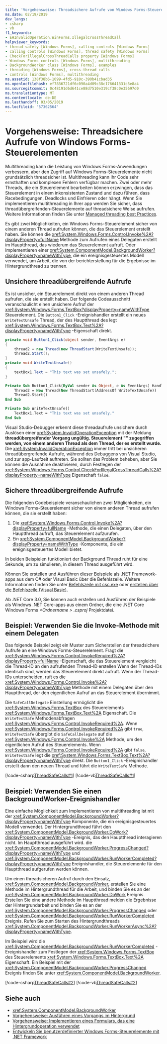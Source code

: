 ```yaml
---
title: 'Vorgehensweise: Threadsichere Aufrufe von Windows Forms-Steuerelementen'
ms.date: 02/19/2019
dev_langs:
- csharp
- vb
f1_keywords:
- EHInvalidOperation.WinForms.IllegalCrossThreadCall
helpviewer_keywords:
- thread safety [Windows Forms], calling controls [Windows Forms]
- calling controls [Windows Forms], thread safety [Windows Forms]
- CheckForIllegalCrossThreadCalls property [Windows Forms]
- Windows Forms controls [Windows Forms], multithreading
- BackgroundWorker class [Windows Forms], examples
- threading [Windows Forms], cross-thread calls
- controls [Windows Forms], multithreading
ms.assetid: 138f38b6-1099-4fd5-910c-390b41cbad35
ms.openlocfilehash: ef7836721df6c090a4d09c38c176641331c3e8a4
ms.sourcegitcommit: 0c48191d6d641ce88d7510e319cf38c0e35697d0
ms.translationtype: MT
ms.contentlocale: de-DE
ms.lasthandoff: 03/05/2019
ms.locfileid: "57362564"
---
```

# <a name="how-to-make-thread-safe-calls-to-windows-forms-controls"></a>Vorgehensweise: Threadsichere Aufrufe von Windows Forms-Steuerelementen

Multithreading kann die Leistung von Windows Forms-Anwendungen verbessern, aber den Zugriff auf Windows Forms-Steuerelemente nicht grundsätzlich threadsicher ist. Multithreading kann Ihr Code sehr ernsthaften und komplexen Fehlern verfügbar machen. Zwei oder mehr Threads, die ein Steuerelement bearbeiten können erzwingen, dass das Steuerelement in einem inkonsistenten Zustand und dazu führen, dass Racebedingungen, Deadlocks und Einfrieren oder hängt. Wenn Sie implementieren multithreading in Ihrer app werden Sie sicher, dass threadübergreifenden-Steuerelemente auf threadsichere Weise aufrufen. Weitere Informationen finden Sie unter [Managed threading best Practices](../../../../docs/standard/threading/managed-threading-best-practices.md). 

Es gibt zwei Möglichkeiten, ein Windows Forms-Steuerelement sicher von einem anderen Thread aufrufen können, die das Steuerelement erstellt haben. Sie können die <xref:System.Windows.Forms.Control.Invoke%2A?displayProperty=fullName> Methode zum Aufrufen eines Delegaten erstellt im Hauptthread, das wiederum das Steuerelement aufruft. Oder Implementieren einer <xref:System.ComponentModel.BackgroundWorker?displayProperty=nameWithType>, die ein ereignisgesteuertes Modell verwendet, um Arbeit, die von der berichterstellung für die Ergebnisse im Hintergrundthread zu trennen. 

## <a name="unsafe-cross-thread-calls"></a>Unsichere threadübergreifende Aufrufe

Es ist unsicher, ein Steuerelement direkt von einem anderen Thread aufrufen, die sie erstellt haben. Der folgende Codeausschnitt veranschaulicht einen unsichere Aufruf der <xref:System.Windows.Forms.TextBox?displayProperty=nameWithType> Steuerelement. Die `Button1_Click` -Ereignishandler erstellt ein neues `WriteTextUnsafe` Thread, der des Hauptthread des legt <xref:System.Windows.Forms.TextBox.Text%2A?displayProperty=nameWithType> -Eigenschaft direkt. 

```csharp
private void Button1_Click(object sender, EventArgs e)
{
    thread2 = new Thread(new ThreadStart(WriteTextUnsafe));
    thread2.Start();
}
private void WriteTextUnsafe()
{
    textBox1.Text = "This text was set unsafely.";
}
```

```vb
Private Sub Button1_Click(ByVal sender As Object, e As EventArgs) Handles Button1.Click
    Thread2 = New Thread(New ThreadStart(AddressOf WriteTextUnsafe))
    Thread2.Start()
End Sub

Private Sub WriteTextUnsafe()
    TextBox1.Text = "This text was set unsafely."
End Sub
```

Visual Studio-Debugger erkennt diese threadaufrufe unsichere durch Auslösen einer <xref:System.InvalidOperationException> mit der Meldung **threadübergreifender Vorgang ungültig. Steuerelement "" zugegriffen werden, von einem anderen Thread als dem Thread, der es erstellt wurde.** Die <xref:System.InvalidOperationException> immer tritt bei unsicheren threadübergreifende Aufrufe, während des Debuggens von Visual Studio, und zur app-Laufzeit auftreten. Sie sollten das Problem beheben, aber Sie können die Ausnahme deaktivieren, durch Festlegen der <xref:System.Windows.Forms.Control.CheckForIllegalCrossThreadCalls%2A?displayProperty=nameWithType> Eigenschaft `false`.

## <a name="safe-cross-thread-calls"></a>Sichere threadübergreifende Aufrufe 

Die folgenden Codebeispiele veranschaulichen zwei Möglichkeiten, ein Windows Forms-Steuerelement sicher von einem anderen Thread aufrufen können, die sie erstellt haben: 
1. Die <xref:System.Windows.Forms.Control.Invoke%2A?displayProperty=fullName> -Methode, die einen Delegaten, über den Hauptthread aufruft, das Steuerelement aufzurufen. 
2. Ein <xref:System.ComponentModel.BackgroundWorker?displayProperty=nameWithType> -Komponente, die ein ereignisgesteuertes Modell bietet. 

In beiden Beispielen funktioniert der Background Thread ruht für eine Sekunde, um zu simulieren, in diesem Thread ausgeführt wird. 

Können Sie erstellen und Ausführen dieser Beispiele als .NET Framework-apps aus dem C# oder Visual Basic über die Befehlszeile. Weitere Informationen finden Sie unter [Befehlszeile mit csc.exe](../../../csharp/language-reference/compiler-options/command-line-building-with-csc-exe.md) oder [erstellen über die Befehlszeile (Visual Basic)](../../../visual-basic/reference/command-line-compiler/building-from-the-command-line.md). 

Ab .NET Core 3.0, Sie können auch erstellen und Ausführen der Beispiele als Windows .NET Core-apps aus einem Ordner, die eine .NET Core Windows Forms  *\<Ordnername > .csproj* Projektdatei. 

## <a name="example-use-the-invoke-method-with-a-delegate"></a>Beispiel: Verwenden Sie die Invoke-Methode mit einem Delegaten

Das folgende Beispiel zeigt ein Muster zum Sicherstellen der threadsichere Aufrufe an eine Windows Forms-Steuerelement. Fragt die <xref:System.Windows.Forms.Control.InvokeRequired%2A?displayProperty=fullName> -Eigenschaft, die das Steuerelement vergleicht die Thread-ID an den aufrufenden Thread-ID erstellen Wenn der Thread-IDs identisch sind, werden das Steuerelement direkt aufruft. Wenn der Thread-IDs unterscheiden, ruft es die <xref:System.Windows.Forms.Control.Invoke%2A?displayProperty=nameWithType> Methode mit einem Delegaten über den Hauptthread, der den eigentlichen Aufruf an das Steuerelement übernimmt.

Die `SafeCallDelegate` Einstellung ermöglicht die <xref:System.Windows.Forms.TextBox> des Steuerelements <xref:System.Windows.Forms.TextBox.Text%2A> Eigenschaft. Die `WriteTextSafe` Methodenabfragen <xref:System.Windows.Forms.Control.InvokeRequired%2A>. Wenn <xref:System.Windows.Forms.Control.InvokeRequired%2A> gibt `true`, `WriteTextSafe` übergibt die `SafeCallDelegate` auf die <xref:System.Windows.Forms.Control.Invoke%2A> Methode, um den eigentlichen Aufruf des Steuerelements. Wenn <xref:System.Windows.Forms.Control.InvokeRequired%2A> gibt `false`, `WriteTextSafe` legt die <xref:System.Windows.Forms.TextBox.Text%2A?displayProperty=nameWithType> direkt. Die `Button1_Click` -Ereignishandler erstellt dann den neuen Thread und führt die `WriteTextSafe` Methode. 

 [!code-csharp[ThreadSafeCalls#1](../../../../samples/snippets/winforms/thread-safe/example1/cs/Form1.cs)]
 [!code-vb[ThreadSafeCalls#1](../../../../samples/snippets/winforms/thread-safe/example1/vb/Form1.vb)]  

## <a name="example-use-a-backgroundworker-event-handler"></a>Beispiel: Verwenden Sie einen BackgroundWorker-Ereignishandler

Eine einfache Möglichkeit zum Implementieren von multithreading ist mit der <xref:System.ComponentModel.BackgroundWorker?displayProperty=nameWithType> Komponente, die ein ereignisgesteuertes Modell verwendet. Der Hintergrundthread führt den <xref:System.ComponentModel.BackgroundWorker.DoWork?displayProperty=nameWithType> -Ereignis, das den Hauptthread interagieren nicht. Im Hauptthread ausgeführt wird. die <xref:System.ComponentModel.BackgroundWorker.ProgressChanged?displayProperty=nameWithType> und <xref:System.ComponentModel.BackgroundWorker.RunWorkerCompleted?displayProperty=nameWithType> Ereignishandler, die Steuerelemente für den Hauptthread aufgerufen werden können.

Um einen threadsicheren Aufruf durch den Einsatz, <xref:System.ComponentModel.BackgroundWorker>, erstellen Sie eine Methode im Hintergrundthread für die Arbeit, und binden Sie es an der <xref:System.ComponentModel.BackgroundWorker.DoWork> Ereignis. Erstellen Sie eine andere Methode im Hauptthread melden die Ergebnisse der Hintergrundarbeit und binden Sie es an der <xref:System.ComponentModel.BackgroundWorker.ProgressChanged> oder <xref:System.ComponentModel.BackgroundWorker.RunWorkerCompleted> Ereignis. Rufen Sie zum Starten des Hintergrundthreads <xref:System.ComponentModel.BackgroundWorker.RunWorkerAsync%2A?displayProperty=nameWithType>. 

Im Beispiel wird die <xref:System.ComponentModel.BackgroundWorker.RunWorkerCompleted> -Ereignishandler zum Festlegen der <xref:System.Windows.Forms.TextBox> des Steuerelements <xref:System.Windows.Forms.TextBox.Text%2A> Eigenschaft. Ein Beispiel mit der <xref:System.ComponentModel.BackgroundWorker.ProgressChanged> Ereignis finden Sie unter <xref:System.ComponentModel.BackgroundWorker>. 

 [!code-csharp[ThreadSafeCalls#2](../../../../samples/snippets/winforms/thread-safe/example2/cs/Form1.cs)]
 [!code-vb[ThreadSafeCalls#2](../../../../samples/snippets/winforms/thread-safe/example2/vb/Form1.vb)]  

## <a name="see-also"></a>Siehe auch

- <xref:System.ComponentModel.BackgroundWorker>
- [Vorgehensweise: Ausführen eines Vorgangs im Hintergrund](../../../../docs/framework/winforms/controls/how-to-run-an-operation-in-the-background.md)
- [Vorgehensweise: Implementieren eines Formulars, das eine Hintergrundoperation verwendet](../../../../docs/framework/winforms/controls/how-to-implement-a-form-that-uses-a-background-operation.md)
- [Entwickeln Sie benutzerdefinierter Windows Forms-Steuerelemente mit .NET Framework](../../../../docs/framework/winforms/controls/developing-custom-windows-forms-controls.md)

